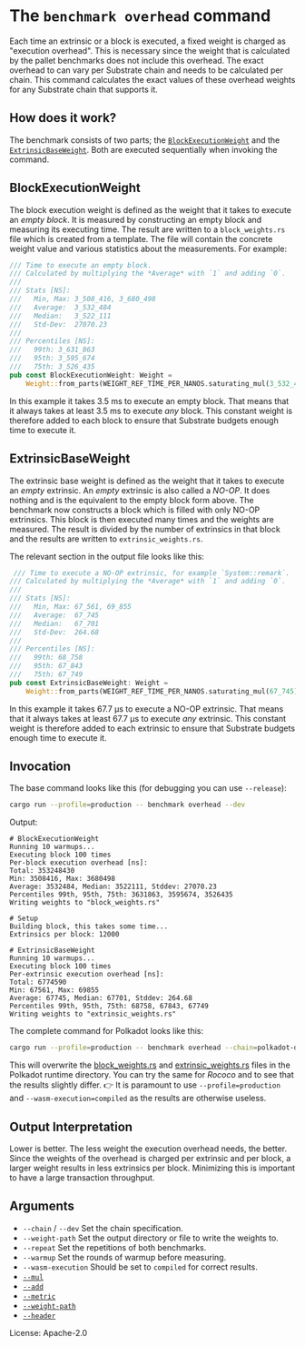 # The `benchmark overhead` command

Each time an extrinsic or a block is executed, a fixed weight is charged as "execution overhead". This is necessary
since the weight that is calculated by the pallet benchmarks does not include this overhead. The exact overhead to can
vary per Substrate chain and needs to be calculated per chain. This command calculates the exact values of these
overhead weights for any Substrate chain that supports it.

## How does it work?

The benchmark consists of two parts; the [`BlockExecutionWeight`] and the [`ExtrinsicBaseWeight`]. Both are executed
sequentially when invoking the command.

## BlockExecutionWeight

The block execution weight is defined as the weight that it takes to execute an *empty block*. It is measured by
constructing an empty block and measuring its executing time. The result are written to a `block_weights.rs` file which
is created from a template. The file will contain the concrete weight value and various statistics about the
measurements. For example:
```rust
/// Time to execute an empty block.
/// Calculated by multiplying the *Average* with `1` and adding `0`.
///
/// Stats [NS]:
///   Min, Max: 3_508_416, 3_680_498
///   Average:  3_532_484
///   Median:   3_522_111
///   Std-Dev:  27070.23
///
/// Percentiles [NS]:
///   99th: 3_631_863
///   95th: 3_595_674
///   75th: 3_526_435
pub const BlockExecutionWeight: Weight =
    Weight::from_parts(WEIGHT_REF_TIME_PER_NANOS.saturating_mul(3_532_484), 0);
```

In this example it takes 3.5 ms to execute an empty block. That means that it always takes at least 3.5 ms to execute
*any* block. This constant weight is therefore added to each block to ensure that Substrate budgets enough time to
execute it.

## ExtrinsicBaseWeight

The extrinsic base weight is defined as the weight that it takes to execute an *empty* extrinsic. An *empty* extrinsic
is also called a *NO-OP*. It does nothing and is the equivalent to the empty block form above. The benchmark now
constructs a block which is filled with only NO-OP extrinsics. This block is then executed many times and the weights
are measured. The result is divided by the number of extrinsics in that block and the results are written to
`extrinsic_weights.rs`.

The relevant section in the output file looks like this:
```rust
 /// Time to execute a NO-OP extrinsic, for example `System::remark`.
/// Calculated by multiplying the *Average* with `1` and adding `0`.
///
/// Stats [NS]:
///   Min, Max: 67_561, 69_855
///   Average:  67_745
///   Median:   67_701
///   Std-Dev:  264.68
///
/// Percentiles [NS]:
///   99th: 68_758
///   95th: 67_843
///   75th: 67_749
pub const ExtrinsicBaseWeight: Weight =
    Weight::from_parts(WEIGHT_REF_TIME_PER_NANOS.saturating_mul(67_745), 0);
```

In this example it takes 67.7 µs to execute a NO-OP extrinsic. That means that it always takes at least 67.7 µs to
execute *any* extrinsic. This constant weight is therefore added to each extrinsic to ensure that Substrate budgets
enough time to execute it.

## Invocation

The base command looks like this (for debugging you can use `--release`):
```sh
cargo run --profile=production -- benchmark overhead --dev
```

Output:
```pre
# BlockExecutionWeight
Running 10 warmups...
Executing block 100 times
Per-block execution overhead [ns]:
Total: 353248430
Min: 3508416, Max: 3680498
Average: 3532484, Median: 3522111, Stddev: 27070.23
Percentiles 99th, 95th, 75th: 3631863, 3595674, 3526435
Writing weights to "block_weights.rs"

# Setup
Building block, this takes some time...
Extrinsics per block: 12000

# ExtrinsicBaseWeight
Running 10 warmups...
Executing block 100 times
Per-extrinsic execution overhead [ns]:
Total: 6774590
Min: 67561, Max: 69855
Average: 67745, Median: 67701, Stddev: 264.68
Percentiles 99th, 95th, 75th: 68758, 67843, 67749
Writing weights to "extrinsic_weights.rs"
```

The complete command for Polkadot looks like this:
```sh
cargo run --profile=production -- benchmark overhead --chain=polkadot-dev --wasm-execution=compiled --weight-path=runtime/polkadot/constants/src/weights/
```

This will overwrite the
[block_weights.rs](https://github.com/paritytech/polkadot/blob/c254e5975711a6497af256f6831e9a6c752d28f5/runtime/polkadot/constants/src/weights/block_weights.rs)
and
[extrinsic_weights.rs](https://github.com/paritytech/polkadot/blob/c254e5975711a6497af256f6831e9a6c752d28f5/runtime/polkadot/constants/src/weights/extrinsic_weights.rs)
files in the Polkadot runtime directory. You can try the same for *Rococo* and to see that the results slightly differ.
👉 It is paramount to use `--profile=production` and `--wasm-execution=compiled` as the results are otherwise useless.

## Output Interpretation

Lower is better. The less weight the execution overhead needs, the better. Since the weights of the overhead is charged
per extrinsic and per block, a larger weight results in less extrinsics per block. Minimizing this is important to have
a large transaction throughput.

## Arguments

- `--chain` / `--dev` Set the chain specification.
- `--weight-path` Set the output directory or file to write the weights to.
- `--repeat` Set the repetitions of both benchmarks.
- `--warmup` Set the rounds of warmup before measuring.
- `--wasm-execution` Should be set to `compiled` for correct results.
- [`--mul`](../shared/README.md#arguments)
- [`--add`](../shared/README.md#arguments)
- [`--metric`](../shared/README.md#arguments)
- [`--weight-path`](../shared/README.md#arguments)
- [`--header`](../shared/README.md#arguments)

License: Apache-2.0

<!-- LINKS -->
[`ExtrinsicBaseWeight`]:
    https://github.com/paritytech/substrate/blob/580ebae17fa30082604f1c9720f6f4a1cfe95b50/frame/support/src/weights/extrinsic_weights.rs#L26
[`BlockExecutionWeight`]:
    https://github.com/paritytech/substrate/blob/580ebae17fa30082604f1c9720f6f4a1cfe95b50/frame/support/src/weights/block_weights.rs#L26

[System::Remark]:
    https://github.com/paritytech/substrate/blob/580ebae17fa30082604f1c9720f6f4a1cfe95b50/frame/system/src/lib.rs#L382
